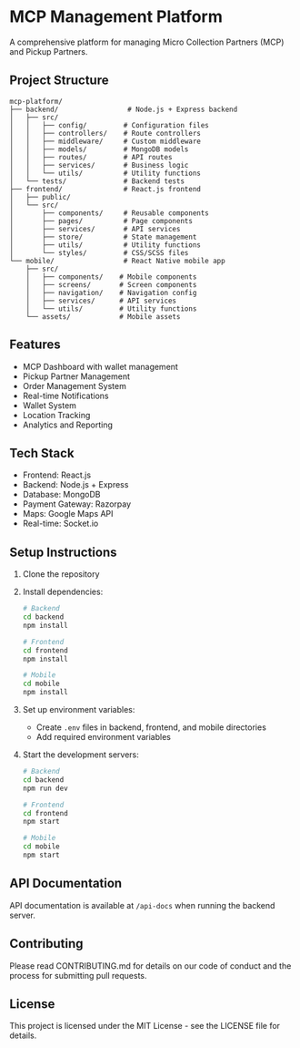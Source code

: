 # MCP Management Platform

A comprehensive platform for managing Micro Collection Partners (MCP) and Pickup Partners.

## Project Structure

```
mcp-platform/
├── backend/                 # Node.js + Express backend
│   ├── src/
│   │   ├── config/         # Configuration files
│   │   ├── controllers/    # Route controllers
│   │   ├── middleware/     # Custom middleware
│   │   ├── models/         # MongoDB models
│   │   ├── routes/         # API routes
│   │   ├── services/       # Business logic
│   │   └── utils/          # Utility functions
│   └── tests/              # Backend tests
├── frontend/               # React.js frontend
│   ├── public/
│   └── src/
│       ├── components/     # Reusable components
│       ├── pages/          # Page components
│       ├── services/       # API services
│       ├── store/          # State management
│       ├── utils/          # Utility functions
│       └── styles/         # CSS/SCSS files
└── mobile/                 # React Native mobile app
    ├── src/
    │   ├── components/    # Mobile components
    │   ├── screens/       # Screen components
    │   ├── navigation/    # Navigation config
    │   ├── services/      # API services
    │   └── utils/         # Utility functions
    └── assets/            # Mobile assets
```

## Features

- MCP Dashboard with wallet management
- Pickup Partner Management
- Order Management System
- Real-time Notifications
- Wallet System
- Location Tracking
- Analytics and Reporting

## Tech Stack

- Frontend: React.js
- Backend: Node.js + Express
- Database: MongoDB
- Payment Gateway: Razorpay
- Maps: Google Maps API
- Real-time: Socket.io

## Setup Instructions

1. Clone the repository
2. Install dependencies:
   ```bash
   # Backend
   cd backend
   npm install

   # Frontend
   cd frontend
   npm install

   # Mobile
   cd mobile
   npm install
   ```

3. Set up environment variables:
   - Create `.env` files in backend, frontend, and mobile directories
   - Add required environment variables

4. Start the development servers:
   ```bash
   # Backend
   cd backend
   npm run dev

   # Frontend
   cd frontend
   npm start

   # Mobile
   cd mobile
   npm start
   ```

## API Documentation

API documentation is available at `/api-docs` when running the backend server.

## Contributing

Please read CONTRIBUTING.md for details on our code of conduct and the process for submitting pull requests.

## License

This project is licensed under the MIT License - see the LICENSE file for details. 